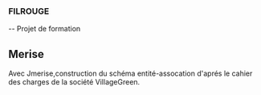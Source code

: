 ### FILROUGE
 -- Projet de formation
 
## Merise
 Avec Jmerise,construction du schéma entité-assocation d'aprés le cahier des charges de la société VillageGreen.
 
 

